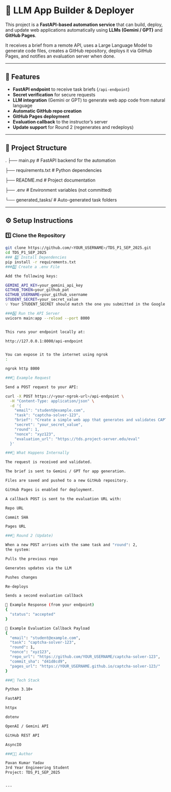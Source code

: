 # 🧠 LLM App Builder & Deployer

This project is a **FastAPI-based automation service** that can build, deploy, and update web applications automatically using **LLMs (Gemini / GPT)** and **GitHub Pages**.

It receives a brief from a remote API, uses a Large Language Model to generate code files, creates a GitHub repository, deploys it via GitHub Pages, and notifies an evaluation server when done.

---

## 🚀 Features
- **FastAPI endpoint** to receive task briefs (`/api-endpoint`)
- **Secret verification** for secure requests
- **LLM integration** (Gemini or GPT) to generate web app code from natural language
- **Automatic GitHub repo creation**
- **GitHub Pages deployment**
- **Evaluation callback** to the instructor’s server
- **Update support** for Round 2 (regenerates and redeploys)

---

## 🧩 Project Structure
.
├── main.py # FastAPI backend for the automation

├── requirements.txt # Python dependencies

├── README.md # Project documentation

├── .env # Environment variables (not committed)


└── generated_tasks/ # Auto-generated task folders

---

## ⚙️ Setup Instructions

### 1️⃣ Clone the Repository
```bash
git clone https://github.com/<YOUR_USERNAME>/TDS_P1_SEP_2025.git
cd TDS_P1_SEP_2025
### 2️⃣ Install Dependencies
pip install -r requirements.txt
###3️⃣ Create a .env File

Add the following keys:

GEMINI_API_KEY=your_gemini_api_key
GITHUB_TOKEN=your_github_pat
GITHUB_USERNAME=your_github_username
STUDENT_SECRET=your_secret_value
💡 Your STUDENT_SECRET should match the one you submitted in the Google Form.

###4️⃣ Run the API Server
uvicorn main:app --reload --port 8000


This runs your endpoint locally at:

http://127.0.0.1:8000/api-endpoint


You can expose it to the internet using ngrok
:

ngrok http 8000

###🧠 Example Request

Send a POST request to your API:

curl -X POST https://<your-ngrok-url>/api-endpoint \
  -H "Content-Type: application/json" \
  -d '{
    "email": "student@example.com",
    "task": "captcha-solver-123",
    "brief": "Create a simple web app that generates and validates CAPTCHAs.",
    "secret": "your_secret_value",
    "round": 1,
    "nonce": "xyz123",
    "evaluation_url": "https://tds.project-server.edu/eval"
  }'

###🧩 What Happens Internally

The request is received and validated.

The brief is sent to Gemini / GPT for app generation.

Files are saved and pushed to a new GitHub repository.

GitHub Pages is enabled for deployment.

A callback POST is sent to the evaluation URL with:

Repo URL

Commit SHA

Pages URL

###🔁 Round 2 (Update)

When a new POST arrives with the same task and "round": 2,
the system:

Pulls the previous repo

Generates updates via the LLM

Pushes changes

Re-deploys

Sends a second evaluation callback

🧾 Example Response (from your endpoint)
{
  "status": "accepted"
}

📡 Example Evaluation Callback Payload
{
  "email": "student@example.com",
  "task": "captcha-solver-123",
  "round": 1,
  "nonce": "xyz123",
  "repo_url": "https://github.com/YOUR_USERNAME/captcha-solver-123",
  "commit_sha": "d41d8cd9",
  "pages_url": "https://YOUR_USERNAME.github.io/captcha-solver-123/"
}

###🧰 Tech Stack

Python 3.10+

FastAPI

httpx

dotenv

OpenAI / Gemini API

GitHub REST API

AsyncIO

###🧑‍💻 Author

Pavan Kumar Yadav
3rd Year Engineering Student
Project: TDS_P1_SEP_2025


---

